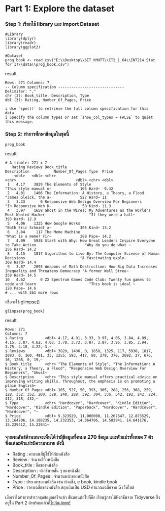 # Part 1: Explore the dataset
### Step 1: เรียกใช้ library และ import Dataset
```
#Library
library(dplyr)
library(readr)
library(ggplot2)

#Dataset
prog_book <- read_csv("E:\\Desktop\\SIT_KMUTT\\IT2_1_64\\INT214 Stat for IT\\data\\prog_book.csv")

```
result
```
Rows: 271 Columns: 7                                                                                                                                                                         
-- Column specification ------------------------------
Delimiter: ","
chr (3): Book_title, Description, Type
dbl (3): Rating, Number_Of_Pages, Price

i Use `spec()` to retrieve the full column specification for this data.
i Specify the column types or set `show_col_types = FALSE` to quiet this message.
```

### Step 2: ทำการศึกษาข้อมูลในชุดนี้
```
prog_book
```
result
```
# A tibble: 271 x 7
   Rating Reviews Book_title                                                                             Description           Number_Of_Pages Type  Price
    <dbl>   <dbl> <chr>                                                                                  <chr>                           <dbl> <chr> <dbl>
 1   4.17    3829 The Elements of Style                                                                  "This style manual o~             105 Hard~  9.32
 2   4.01    1406 The Information: A History, a Theory, a Flood                                          "James Gleick, the a~             527 Hard~ 11   
 3   3.33       0 Responsive Web Design Overview For Beginners                                           "In Responsive Web D~              50 Kind~ 11.3 
 4   3.97    1658 Ghost in the Wires: My Adventures as the World's Most Wanted Hacker                    "If they were a hall~             393 Hard~ 12.9 
 5   4.06    1325 How Google Works                                                                       "Both Eric Schmidt a~             305 Kind~ 13.2 
 6   3.84     117 The Meme Machine                                                                       "What is a meme? Fir~             288 Pape~ 14.2 
 7   4.09    5938 Start with Why: How Great Leaders Inspire Everyone to Take Action                      "Why do you do what ~             256 Hard~ 14.2 
 8   4.15    1817 Algorithms to Live By: The Computer Science of Human Decisions                         "A fascinating explo~             368 Hard~ 14.4 
 9   3.87    2093 Weapons of Math Destruction: How Big Data Increases Inequality and Threatens Democracy "A former Wall Stree~             259 Hard~ 14.5 
10   4.62       0 ZX Spectrum Games Code Club: Twenty fun games to code and learn                        "This book is ideal ~             128 Pape~ 14.6 
# ... with 261 more rows
```

หรือจะใช้ glimpse()

```
glimpse(prog_book)
```
result
```
Rows: 271
Columns: 7
$ Rating          <dbl> 4.17, 4.01, 3.33, 3.97, 4.06, 3.84, 4.09, 4.15, 3.87, 4.62, 4.03, 3.78, 3.73, 3.87, 3.87, 3.95, 3.85, 3.94, 3.75, 4.10, 4.22, 3.~
$ Reviews         <dbl> 3829, 1406, 0, 1658, 1325, 117, 5938, 1817, 2093, 0, 160, 481, 33, 1255, 593, 417, 80, 279, 370, 2092, 27, 676, 16, 1268, 0, 19,~
$ Book_title      <chr> "The Elements of Style", "The Information: A History, a Theory, a Flood", "Responsive Web Design Overview For Beginners", "Ghost~
$ Description     <chr> "This style manual offers practical advice on improving writing skills. Throughout, the emphasis is on promoting a plain English~
$ Number_Of_Pages <dbl> 105, 527, 50, 393, 305, 288, 256, 368, 259, 128, 352, 352, 200, 328, 240, 288, 392, 304, 336, 542, 192, 242, 224, 412, 318, 432,~
$ Type            <chr> "Hardcover", "Hardcover", "Kindle Edition", "Hardcover", "Kindle Edition", "Paperback", "Hardcover", "Hardcover", "Hardcover", "~
$ Price           <dbl> 9.323529, 11.000000, 11.267647, 12.873529, 13.164706, 14.188235, 14.232353, 14.364706, 14.502941, 14.641176, 15.229412, 15.22941~
```
### จากผลลัพธ์ด้านบนจะเห็นได้ว่ามีข้อมูลทั้งหมด 270 ข้อมูล และตัวแปรทั้งหมด 7 ตัว <br> ซึ่งแต่ละตัวแปรมีความหมาย ดังนี้
- Rating : คะแนนที่ผู้ใช้ให้กับหนังสือ
- Review : จำนวนรีวิวหนังสือ
- Book_title : ชื่อของหนังสือ
- Description : คำอธิบายสั้น ๆ ของหนังสือ
- Number_Of_Pages : จำนวนหน้าของหนังสือ
- Type : ประเภทของหนังสือ เช่น ปกแข็ง, e book, kindle book
- Price : ราคาเฉลี่ยของหนังสือ สกุลเงินเป็น USD คำนวณเฉลี่ยจาก 5 เว็บไซต์

เมื่อเราได้ทำการสำรวจชุดข้อมูลเสร็จแล้ว ขั้นตอนต่อไปก็คือ เรียนรู้การใช้ฟังก์ชันจาก Tidyverse ซึ่งอยู่ใน Part 2 ถ้าพร้อมแล้วก็[ไปกันเล้ยยย!](./LearningFunction.md)

